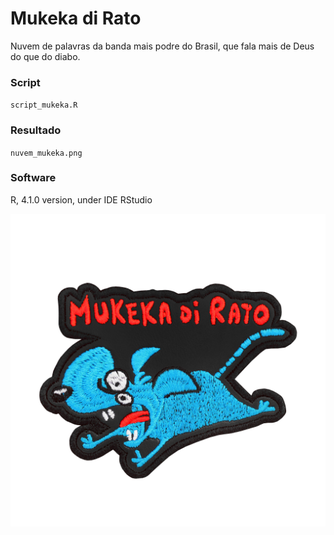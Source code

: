# Mukeka di Rato

Nuvem de palavras da banda mais podre do Brasil, que fala mais de Deus do que do diabo.

### Script

`script_mukeka.R`

### Resultado

`nuvem_mukeka.png`

### Software

R, 4.1.0 version, under IDE RStudio

<p align="center"><img src="mukeka.jpg" width="550" height="500" /></p>
